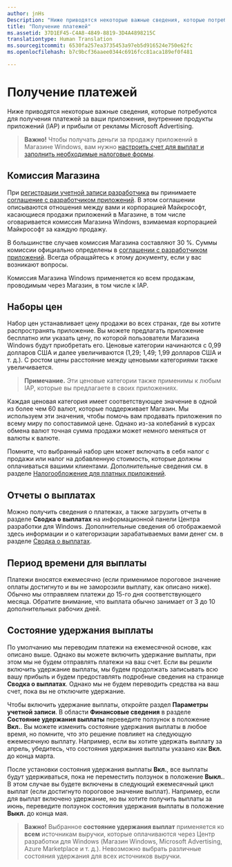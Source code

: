 ```yaml
---
author: jnHs
Description: "Ниже приводятся некоторые важные сведения, которые потребуются для получения платежей за ваши приложения, внутренние продукты приложений (IAP) и прибыли от рекламы Microsoft Advertising."
title: "Получение платежей"
ms.assetid: 37D1EF45-C4A8-4849-8819-3D4A4898215C
translationtype: Human Translation
ms.sourcegitcommit: 6530fa257ea3735453a97eb5d916524e750e62fc
ms.openlocfilehash: b7c9bcf36aaee0344c6916fcc81aca189ef0f481

---
```


# Получение платежей
Ниже приводятся некоторые важные сведения, которые потребуются для получения платежей за ваши приложения, внутренние продукты приложений (IAP) и прибыли от рекламы Microsoft Advertising.

> **Важно!** Чтобы получать деньги за продажу приложений в Магазине Windows, вам нужно [настроить счет для выплат и заполнить необходимые налоговые формы](setting-up-your-payout-account-and-tax-forms.md).

## Комиссия Магазина

При [регистрации учетной записи разработчика](http://go.microsoft.com/fwlink/p/?LinkID=615100) вы принимаете [соглашение с разработчиком приложений](https://msdn.microsoft.com/library/windows/apps/hh694058). В этом соглашении описываются отношения между вами и корпорацией Майкрософт, касающиеся продажи приложений в Магазине, в том числе оговаривается комиссия Магазина Windows, взимаемая корпорацией Майкрософт за каждую продажу.

В большинстве случаев комиссия Магазина составляют 30 %. Суммы комиссии официально определены в [соглашении с разработчиком приложений](https://msdn.microsoft.com/library/windows/apps/hh694058). Всегда обращайтесь к этому документу, если у вас возникают вопросы.

Комиссия Магазина Windows применяется ко всем продажам, проводимым через Магазин, в том числе к IAP.

## Наборы цен

Набор цен устанавливает цену продажи во всех странах, где вы хотите распространять приложение. Вы можете предлагать приложение бесплатно или указать цену, по которой пользователи Магазина Windows будут приобретать его. Ценовые категории начинаются с 0,99 долларов США и далее увеличиваются (1,29; 1,49; 1,99 долларов США и т. д.). С ростом цены расстояние между ценовыми категориями также увеличивается.

> **Примечание.** Эти ценовые категории также применимы к любым IAP, которые вы предлагаете в своих приложениях.

Каждая ценовая категория имеет соответствующее значение в одной из более чем 60 валют, которые поддерживает Магазин. Мы используем эти значения, чтобы помочь вам продавать приложения по всему миру по сопоставимой цене. Однако из-за колебаний в курсах обмена валют точная сумма продажи может немного меняться от валюты к валюте.

Помните, что выбранный набор цен может включать в себя налог с продажи или налог на добавленную стоимость, которые должны оплачиваться вашими клиентами. Дополнительные сведения см. в разделе [Налогообложение для платных приложений](tax-details-for-paid-apps.md).

## Отчеты о выплатах

Можно получить сведения о платежах, а также загрузить отчеты в разделе **Сводка о выплатах** на информационной панели Центра разработки для Windows. Дополнительные сведения об отображаемой здесь информации и о категоризации зарабатываемых вами денег см. в разделе [Сводка о выплатах](payout-summary.md).

## Период времени для выплаты

Платежи вносятся ежемесячно (если применимое пороговое значение оплаты достигнуто и вы не заморозили выплату, как описано ниже). Обычно мы отправляем платежи до 15-го дня соответствующего месяца. Обратите внимание, что выплата обычно занимает от 3 до 10 дополнительных рабочих дней.

##  Состояние удержания выплаты

По умолчанию мы переводим платежи на ежемесячной основе, как описано выше. Однако вы можете включить удержание выплаты, при этом мы не будем отправлять платежи на ваш счет. Если вы решили включить удержание выплаты, мы будем продолжать записывать всю вашу прибыль и будем предоставлять подробные сведения на странице **Сводка о выплатах**. Однако мы не будем переводить средства на ваш счет, пока вы не отключите удержание. 

Чтобы включить удержание выплаты, откройте раздел **Параметры учетной записи**. В области **Финансовые сведения** в разделе **Состояние удержания выплаты** переведите ползунок в положение **Вкл.**. Вы можете изменить состояние удержания выплаты в любое время, но помните, что это решение повлияет на следующую ежемесячную выплату. Например, если вы хотите удержать выплату за апрель, убедитесь, что состояния удержания выплаты указано как **Вкл.** до конца марта.

После установки состояния удержания выплаты **Вкл.**, все выплаты будут удерживаться, пока не переместить ползунок в положение **Выкл.**. В этом случае вы будете включены в следующий ежемесячный цикл выплат (если достигнуто пороговое значение выплат). Например, если для выплат включено удержание, но вы хотите получить выплаты за июнь, переведите ползунок состояния удержания выплаты в положение **Выкл.** до конца мая.

> **Важно!** Выбранное **состояние удержания выплат** применяется ко **всем** источникам выручки, которые оплачиваются через Центр разработки для Windows (Магазин Windows, Microsoft Advertising, Azure Marketplace и т. д.). Невозможно выбрать различные состояния удержания для всех источников выручки.


 

 







<!--HONumber=Jun16_HO4-->


